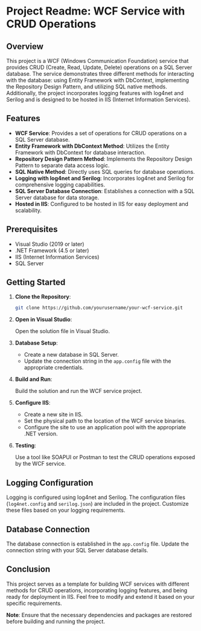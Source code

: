 # Project Readme: WCF Service with CRUD Operations

## Overview

This project is a WCF (Windows Communication Foundation) service that provides CRUD (Create, Read, Update, Delete) operations on a SQL Server database. The service demonstrates three different methods for interacting with the database: using Entity Framework with DbContext, implementing the Repository Design Pattern, and utilizing SQL native methods. Additionally, the project incorporates logging features with log4net and Serilog and is designed to be hosted in IIS (Internet Information Services).

## Features

- **WCF Service**: Provides a set of operations for CRUD operations on a SQL Server database.
- **Entity Framework with DbContext Method**: Utilizes the Entity Framework with DbContext for database interaction.
- **Repository Design Pattern Method**: Implements the Repository Design Pattern to separate data access logic.
- **SQL Native Method**: Directly uses SQL queries for database operations.
- **Logging with log4net and Serilog**: Incorporates log4net and Serilog for comprehensive logging capabilities.
- **SQL Server Database Connection**: Establishes a connection with a SQL Server database for data storage.
- **Hosted in IIS**: Configured to be hosted in IIS for easy deployment and scalability.

## Prerequisites

- Visual Studio (2019 or later)
- .NET Framework (4.5 or later)
- IIS (Internet Information Services)
- SQL Server

## Getting Started

1. **Clone the Repository**:

    ```bash
    git clone https://github.com/yourusername/your-wcf-service.git
    ```

2. **Open in Visual Studio**:

    Open the solution file in Visual Studio.

3. **Database Setup**:

    - Create a new database in SQL Server.
    - Update the connection string in the `app.config` file with the appropriate credentials.

4. **Build and Run**:

    Build the solution and run the WCF service project.

5. **Configure IIS**:

    - Create a new site in IIS.
    - Set the physical path to the location of the WCF service binaries.
    - Configure the site to use an application pool with the appropriate .NET version.

6. **Testing**:

    Use a tool like SOAPUI or Postman to test the CRUD operations exposed by the WCF service.

## Logging Configuration

Logging is configured using log4net and Serilog. The configuration files (`log4net.config` and `serilog.json`) are included in the project. Customize these files based on your logging requirements.

## Database Connection

The database connection is established in the `app.config` file. Update the connection string with your SQL Server database details.

## Conclusion

This project serves as a template for building WCF services with different methods for CRUD operations, incorporating logging features, and being ready for deployment in IIS. Feel free to modify and extend it based on your specific requirements.

**Note**: Ensure that the necessary dependencies and packages are restored before building and running the project.
